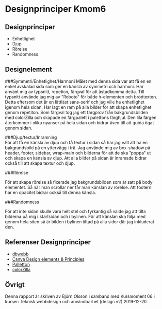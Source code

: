 ---
---
Designprinciper Kmom6
=========================


Designprinciper
-----------------------


* Enhetlighet
* Djup
* Rörelse
* Randomness

Designelement
---------------------

###Symmetri/Enhetlighet/Harmoni
Målet med denna sida var att få en en enkel avskalad sida som ger en känsla av symmetri och harmoni.
Har använt mig av typsnitt, repetion, färgval för att åstadkomma detta.
Till typsnitt använde jag mig av "Roboto" för både h-elementen och brödtexten. Detta eftersom det är en lättläst sans-serif och jag ville ha enhetlighet igenom hela sidan. Har lagt en ram på alla bilder för att skapa enhetlighet genom repetiton. Som färgval tog jag ett färgprov från bakgrundsbilden med colorZilla och skapade en färgpalett i palettons färghjul. Den lila färgen återkommer i olika nyanser på hela sidan och bidrar även till att guida ögat genom sidan.


###Djup/textur/Inramning  
För att få en känsla av djup och få textur i sidan så har jag valt att ha en bakgrundsbild på en yttervägg i trä. Jag använde mig av box-shadow på header, footer, sidebar, wrap-main och bilderna för att de ska "poppa" ut och skapa en känsla av djup. Att alla bilder på sidan är inramade bidrar också till att skapa textur och djup.


###Rörelse

För att skapa rörelse så fixerade jag bakgrundsbilden som är satt på body elementet. Så när man scrollar ner får man känslan av rörelse. Att footern har en opacitet bidrar också till denna känsla.


###Randomness

För att inte sidan skulle vara helt stel och fyrkantig så valde jag att tilta bilderna på mig i startsidan och i bylinen. För att känslan ska följa med genom hela siten så är bilden i bylinen tiltad på alla sidor där jag inkluderat den.


Referenser Designprinciper
-----------------------

* [dbwebb](https://dbwebb.se/kurser/design-v2/kmom06)
* [Canva Design elements & Principles](https://www.canva.com/learn/design-elements-principles/)
* [Palletton](http://paletton.com/#uid=73C0u0kc+tl4iNy8mB6i9oanCiK)
* [colorZilla](https://www.colorzilla.com/)


Övrigt
-----------------------

Denna rapport är skriven av Björn Olsson i samband med Kursmoment 06 i kursen Teknisk webbdesign och användbarhet (design v2) 2019-12-20.
